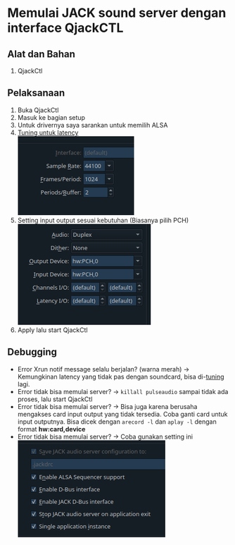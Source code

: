 # Memulai JACK sound server dengan interface QjackCTL

## Alat dan Bahan

1. QjackCtl

## Pelaksanaan

1. Buka QjackCtl
2. Masuk ke bagian setup
3. Untuk drivernya saya sarankan untuk memilih ALSA
4. [Tuning untuk latency](Tuning_latency.md)  
   ![](image/qjack-setting1.png)
5. Setting input output sesuai kebutuhan (Biasanya pilih PCH)  
   ![](image/qjack-setting2.png)
6. Apply lalu start QjackCtl

## Debugging

- Error Xrun notif message selalu berjalan? (warna merah) -> Kemungkinan latency yang tidak pas dengan soundcard, bisa di-[tuning](Tuning_latency.md) lagi.
- Error tidak bisa memulai server? -> `killall pulseaudio` sampai tidak ada proses, lalu start QjackCtl
- Error tidak bisa memulai server? -> Bisa juga karena berusaha mengakses card input output yang tidak tersedia. Coba ganti card untuk input outputnya. Bisa dicek dengan `arecord -l` dan `aplay -l` dengan format **hw:card,device**
- Error tidak bisa memulai server? -> Coba gunakan setting ini  
  ![](image/qjack-setting-alternate.png)
